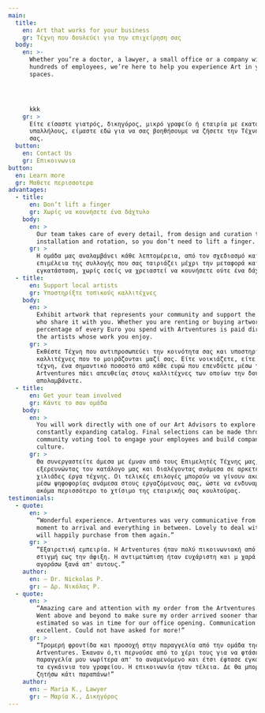 ```yaml
---
main:
  title:
    en: Art that works for your business
    gr: Τέχνη που δουλεύει για την επιχείρηση σας
  body:
    en: >-
      Whether you’re a doctor, a lawyer, a small office or a company with
      hundreds of employees, we’re here to help you experience Art in your
      spaces.




      kkk
    gr: >
      Είτε είσαστε γιατρός, δικηγόρος, μικρό γραφείο ή εταιρία με εκατοντάδες
      υπαλλήλους, είμαστε εδώ για να σας βοηθήσουμε να ζήσετε την Τέχνη στο χώρο
      σας.
  button:
    en: Contact Us
    gr: Επικοινωνια
button:
  en: Learn more
  gr: Μαθετε περισσοτερα
advantages:
  - title:
      en: Don’t lift a finger
      gr: Χωρίς να κουνήσετε ένα δάχτυλο
    body:
      en: >
        Our team takes care of every detail, from design and curation to
        installation and rotation, so you don’t need to lift a finger.
      gr: >
        H ομάδα μας αναλαμβάνει κάθε λεπτομέρεια, από τον σχεδιασμό και την
        επιμέλεια της συλλογής που σας ταιριάζει μέχρι την μεταφορά και την
        εγκατάσταση, χωρίς εσείς να χρειαστεί να κουνήσετε ούτε ένα δάχτυλο.
  - title:
      en: Support local artists
      gr: Υποστηρίξτε τοπικούς καλλιτέχνες
    body:
      en: >
        Exhibit artwork that represents your community and support the artists
        who share it with you. Whether you are renting or buying artwork, a
        percentage of every Euro you spend with Artventures is paid directly to
        the artists whose work you enjoy.
      gr: >
        Εκθέστε Τέχνη που αντιπροσωπεύει την κοινότητα σας και υποστηρίξτε τους
        καλλιτέχνες που το μοιράζονται μαζί σας. Είτε νοικιάζετε, είτε αγοράζετε
        τέχνη, ένα σημαντικό ποσοστό από κάθε ευρώ που επενδύετε μέσω της
        Artventures πάει απευθείας στους καλλιτέχνες των οποίων την δουλειά
        απολαμβάνετε.
  - title:
      en: Get your team involved
      gr: Κάντε το σαν ομάδα
    body:
      en: >
        You will work directly with one of our Art Advisors to explore our
        constantly expanding catalog. Final selections can be made through our
        community voting tool to engage your employees and build company
        culture.
      gr: >
        Θα συνεργαστείτε άμεσα με έμναν από τους Επιμελητές Τέχνης μας,
        εξερευνώντας τον κατάλογο μας και διαλέγοντας ανάμεσα σε αρκετές
        χιλιάδες έργα τέχνης. Οι τελικές επιλογές μπορούν να γίνουν ακόμα και
        μέσω ψηφοφορίας ανάμεσα στους εργαζόμενους σας, ώστε να ενδυναμώσετε
        ακόμα περισσότερο το χτίσιμο της εταιρικής σας κουλτούρας.
testimonials:
  - quote:
      en: >
        “Wonderful experience. Artventures was very communicative from the first
        moment to arrival and everything in between. Lovely to deal with and I
        will happily purchase from them again.”
      gr: >
        “Εξαιρετική εμπειρία. Η Artventures ήταν πολύ πικοινωνιακή από την πρώτη
        στιγμή εως την άφιξη. Η αντιμετώπιση ήταν ευχάριστη και μ χαρά θα
        αγοράσω ξανά απ' αυτους.”
    author:
      en: — Dr. Nickolas P.
      gr: — Δρ. Νικόλας P.
  - quote:
      en: >
        “Amazing care and attention with my order from the Artventures team.
        Went above and beyond to make sure my order arrived sooner than
        estimated so was in time for our office opening. Communication was
        excellent. Could not have asked for more!”
      gr: >
        “Τρομερή φροντίδα και προσοχή στην παραγγελία από την ομάδα της
        Artventures. Έκαναν ό,τι περνούσε από το χέρι τους για να φτάσει η
        παραγγελία μου νωρίτερα απ' το αναμενόμενο και έτσι έφτασε εγκαίρως για
        τα εγκάινια του γραφείου. Η επικοινωνία ήταν τέλεια. Δε θα μπορούσα να
        ζητήσω κάτι παραπάνω!”
    author:
      en: — Maria K., Lawyer
      gr: — Μαρία K., Δικηγόρος
---
```

